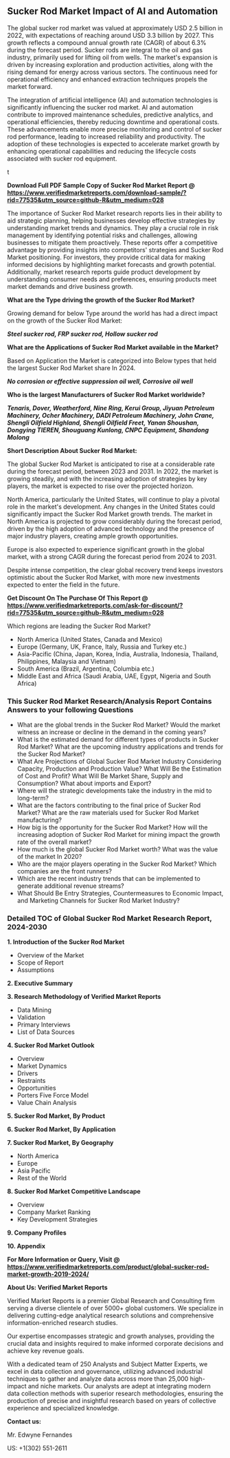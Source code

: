 <h2>Sucker Rod Market Impact of AI and Automation</h2><p>The global sucker rod market was valued at approximately USD 2.5 billion in 2022, with expectations of reaching around USD 3.3 billion by 2027. This growth reflects a compound annual growth rate (CAGR) of about 6.3% during the forecast period. Sucker rods are integral to the oil and gas industry, primarily used for lifting oil from wells. The market's expansion is driven by increasing exploration and production activities, along with the rising demand for energy across various sectors. The continuous need for operational efficiency and enhanced extraction techniques propels the market forward.</p><p>The integration of artificial intelligence (AI) and automation technologies is significantly influencing the sucker rod market. AI and automation contribute to improved maintenance schedules, predictive analytics, and operational efficiencies, thereby reducing downtime and operational costs. These advancements enable more precise monitoring and control of sucker rod performance, leading to increased reliability and productivity. The adoption of these technologies is expected to accelerate market growth by enhancing operational capabilities and reducing the lifecycle costs associated with sucker rod equipment.</p>t</p><p id="" class=""><strong>Download Full PDF Sample Copy of Sucker Rod Market Report @ <a href="https://www.verifiedmarketreports.com/download-sample/?rid=77535&utm_source=github-R&utm_medium=028" target="_blank">https://www.verifiedmarketreports.com/download-sample/?rid=77535&utm_source=github-R&utm_medium=028</a></strong></p><p>The importance of&nbsp;Sucker Rod Market research reports lies in their ability to aid strategic planning, helping businesses develop effective strategies by understanding market trends and dynamics. They play a crucial role in risk management by identifying potential risks and challenges, allowing businesses to mitigate them proactively. These reports offer a competitive advantage by providing insights into competitors' strategies and Sucker Rod Market positioning. For investors, they provide critical data for making informed decisions by highlighting market forecasts and growth potential. Additionally, market research reports guide product development by understanding consumer needs and preferences, ensuring products meet market demands and drive business growth.</p><p><strong>What are the&nbsp;Type driving the growth of the Sucker Rod Market?</strong></p><p id="" class="">Growing demand for below Type around the world has had a direct impact on the growth of the Sucker Rod Market:</p><em><strong>Steel sucker rod, FRP sucker rod, Hollow sucker rod</strong></em></p><strong>What are the&nbsp;Applications&nbsp;of Sucker Rod Market available in the Market?</strong></p><p id="" class="">Based on Application the Market is categorized into Below types that held the largest Sucker Rod Market share In 2024.</p><em><strong>No corrosion or effective suppression oil well, Corrosive oil well</strong></em></p><strong>Who is the largest Manufacturers of Sucker Rod Market worldwide?</strong></p><p><em><strong>Tenaris, Dover, Weatherford, Nine Ring, Kerui Group, Jiyuan Petroleum Machinery, Ocher Machinery, DADI Petroleum Machinery, John Crane, Shengli Oilfield Highland, Shengli Oilfield Freet, Yanan Shoushan, Dongying TIEREN, Shouguang Kunlong, CNPC Equipment, Shandong Molong</strong></em></p><p id="" class=""><strong>Short Description About Sucker Rod Market:</strong></p><p>The global Sucker Rod Market is anticipated to rise at a considerable rate during the forecast period, between 2023 and 2031. In 2022, the market is growing steadily, and with the increasing adoption of strategies by key players, the market is expected to rise over the projected horizon.</p><p>North America, particularly the United States, will continue to play a pivotal role in the market's development. Any changes in the United States could significantly impact the Sucker Rod Market growth trends. The market in North America is projected to grow considerably during the forecast period, driven by the high adoption of advanced technology and the presence of major industry players, creating ample growth opportunities.</p><p>Europe is also expected to experience significant growth in the global market, with a strong CAGR during the forecast period from 2024 to 2031.</p><p>Despite intense competition, the clear global recovery trend keeps investors optimistic about the Sucker Rod Market, with more new investments expected to enter the field in the future.</p><p id="" class=""><strong>Get Discount On The Purchase Of This Report @ <a href="https://www.verifiedmarketreports.com/ask-for-discount/?rid=77535&utm_source=github-R&utm_medium=028" target="_blank">https://www.verifiedmarketreports.com/ask-for-discount/?rid=77535&utm_source=github-R&utm_medium=028</a></strong></p>Which regions are leading the Sucker Rod Market?</p><ul><li>North America (United States, Canada and Mexico)</li><li>Europe (Germany, UK, France, Italy, Russia and Turkey etc.)</li><li>Asia-Pacific (China, Japan, Korea, India, Australia, Indonesia, Thailand, Philippines, Malaysia and Vietnam)</li><li>South America (Brazil, Argentina, Columbia etc.)</li><li>Middle East and Africa (Saudi Arabia, UAE, Egypt, Nigeria and South Africa)</li></ul><h3 id="" class="">This Sucker Rod Market Research/Analysis Report Contains Answers to your following Questions</h3><ul><li>What are the global trends in the Sucker Rod Market? Would the market witness an increase or decline in the demand in the coming years?</li><li>What is the estimated demand for different types of products in Sucker Rod Market? What are the upcoming industry applications and trends for the Sucker Rod Market?</li><li>What Are Projections of Global Sucker Rod Market Industry Considering Capacity, Production and Production Value? What Will Be the Estimation of Cost and Profit? What Will Be Market Share, Supply and Consumption? What about imports and Export?</li><li>Where will the strategic developments take the industry in the mid to long-term?</li><li>What are the factors contributing to the final price of Sucker Rod Market? What are the raw materials used for Sucker Rod Market manufacturing?</li><li>How big is the opportunity for the Sucker Rod Market? How will the increasing adoption of Sucker Rod Market for mining impact the growth rate of the overall market?</li><li>How much is the global Sucker Rod Market worth? What was the value of the market In 2020?</li><li>Who are the major players operating in the Sucker Rod Market? Which companies are the front runners?</li><li>Which are the recent industry trends that can be implemented to generate additional revenue streams?</li><li>What Should Be Entry Strategies, Countermeasures to Economic Impact, and Marketing Channels for Sucker Rod Market Industry?</li></ul><h3 id="" class="">Detailed TOC of Global Sucker Rod Market Research Report, 2024-2030</h3><p id="" class=""><strong>1. Introduction of the Sucker Rod Market</strong></p><ul><li>Overview of the Market</li><li>Scope of Report</li><li>Assumptions</li></ul><p id="" class=""><strong>2. Executive Summary</strong></p><p id="" class=""><strong>3. Research Methodology of Verified Market Reports</strong></p><ul><li>Data Mining</li><li>Validation</li><li>Primary Interviews</li><li>List of Data Sources</li></ul><p id="" class=""><strong>4. Sucker Rod Market Outlook</strong></p><ul><li>Overview</li><li>Market Dynamics</li><li>Drivers</li><li>Restraints</li><li>Opportunities</li><li>Porters Five Force Model</li><li>Value Chain Analysis</li></ul><p id="" class=""><strong>5. Sucker Rod Market, By Product</strong></p><p id="" class=""><strong>6. Sucker Rod Market, By Application</strong></p><p id="" class=""><strong>7. Sucker Rod Market, By Geography</strong></p><ul><li>North America</li><li>Europe</li><li>Asia Pacific</li><li>Rest of the World</li></ul><p id="" class=""><strong>8. Sucker Rod Market Competitive Landscape</strong></p><ul><li>Overview</li><li>Company Market Ranking</li><li>Key Development Strategies</li></ul><p id="" class=""><strong>9. Company Profiles</strong></p><p id="" class=""><strong>10. Appendix</strong></p><p id="" class=""><strong>For More Information or Query, Visit @ <a href="https://www.verifiedmarketreports.com/product/global-sucker-rod-market-growth-2019-2024/" target="_blank">https://www.verifiedmarketreports.com/product/global-sucker-rod-market-growth-2019-2024/</a></strong></p><p id="" class=""><strong>About Us: Verified Market Reports</strong></p><p id="" class="">Verified Market Reports is a premier Global Research and Consulting firm serving a diverse clientele of over 5000+ global customers. We specialize in delivering cutting-edge analytical research solutions and comprehensive information-enriched research studies.</p><p id="" class="">Our expertise encompasses strategic and growth analyses, providing the crucial data and insights required to make informed corporate decisions and achieve key revenue goals.</p><p id="" class="">With a dedicated team of 250 Analysts and Subject Matter Experts, we excel in data collection and governance, utilizing advanced industrial techniques to gather and analyze data across more than 25,000 high-impact and niche markets. Our analysts are adept at integrating modern data collection methods with superior research methodologies, ensuring the production of precise and insightful research based on years of collective experience and specialized knowledge.</p><p id="" class=""><strong>Contact us:</strong></p><p id="" class="">Mr. Edwyne Fernandes</p><p id="" class="">US: +1(302) 551-2611</p>